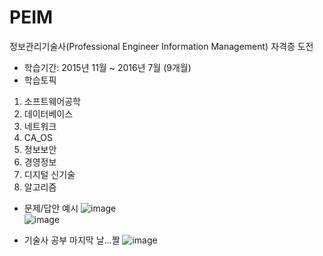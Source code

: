 # PEIM
정보관리기술사(Professional Engineer Information Management) 자격증 도전

- 학습기간: 2015년 11월 ~ 2016년 7월 (9개월)
- 학습토픽
1. 소프트웨어공학
2. 데이터베이스
3. 네트워크
4. CA_OS
5. 정보보안
6. 경영정보
7. 디지털 신기술
8. 알고리즘

- 문제/답안 예시
![image](https://user-images.githubusercontent.com/45334819/56851939-b5816600-694f-11e9-926f-cfcbe8b961e2.png)  
![image](https://user-images.githubusercontent.com/45334819/56851949-c631dc00-694f-11e9-8fc4-a303f29da36c.png)  

- 기술사 공부 마지막 날...짤
![image](https://user-images.githubusercontent.com/45334819/56851952-d053da80-694f-11e9-9d53-bb05ada06493.png)
